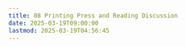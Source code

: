 ```yaml
---
title: 08 Printing Press and Reading Discussion
date: 2025-03-19T09:00:00
lastmod: 2025-03-19T04:56:45
---
```


